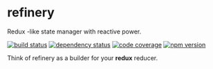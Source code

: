 # refinery


Redux -like state manager with reactive power.


[![build status](https://img.shields.io/wercker/ci/wercker/docs.svg?style=flat-square)](https://app.wercker.com/platane/refinery)
[![dependency status](https://img.shields.io/david/Platane/refinery.svg?style=flat-square)](https://david-dm.org/platane/refinery)
[![code coverage](https://img.shields.io/coveralls/Platane/refinery.svg?style=flat-square)](https://coveralls.io/repos/109857)
[![npm version](https://img.shields.io/npm/v/refinery-js.svg?style=flat-square)](https://www.npmjs.com/package/refinery-js)


Think of refinery as a builder for your __redux__ reducer.
